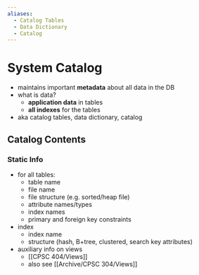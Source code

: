 ```yaml
---
aliases:
  - Catalog Tables
  - Data Dictionary
  - Catalog
---
```

# System Catalog
- maintains important **metadata** about all data in the DB
- what is data?
	- **application data** in tables
	- **all indexes** for the tables
- aka catalog tables, data dictionary, catalog
## Catalog Contents
### Static Info
- for all tables:
	- table name
	- file name
	- file structure (e.g. sorted/heap file)
	- attribute names/types
	- index names
	- primary and foreign key constraints
- index
	- index name
	- structure (hash, B+tree, clustered, search key attributes)
- auxiliary info on views
	- [[CPSC 404/Views]]
	- also see [[Archive/CPSC 304/Views]] 

